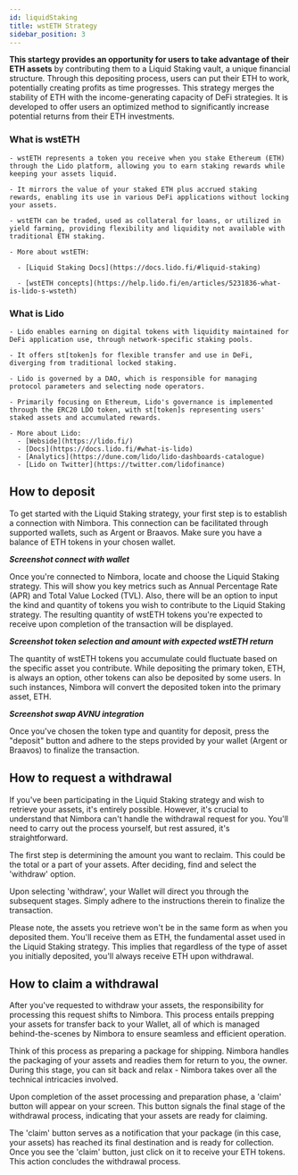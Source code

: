 ```yaml
---
id: liquidStaking
title: wstETH Strategy
sidebar_position: 3
---
```


**This startegy provides an opportunity for users to take advantage of their ETH assets** by contributing them to a Liquid Staking vault, a unique financial structure. Through this depositing process, users can put their ETH to work, potentially creating profits as time progresses. This strategy merges the stability of ETH with the income-generating capacity of DeFi strategies. It is developed to offer users an optimized method to significantly increase potential returns from their ETH investments.

### What is wstETH

    - wstETH represents a token you receive when you stake Ethereum (ETH) through the Lido platform, allowing you to earn staking rewards while keeping your assets liquid.

    - It mirrors the value of your staked ETH plus accrued staking rewards, enabling its use in various DeFi applications without locking your assets.

    - wstETH can be traded, used as collateral for loans, or utilized in yield farming, providing flexibility and liquidity not available with traditional ETH staking.

    - More about wstETH:

      - [Liquid Staking Docs](https://docs.lido.fi/#liquid-staking)

      - [wstETH concepts](https://help.lido.fi/en/articles/5231836-what-is-lido-s-wsteth)

### What is Lido

    - Lido enables earning on digital tokens with liquidity maintained for DeFi application use, through network-specific staking pools.
    
    - It offers st[token]s for flexible transfer and use in DeFi, diverging from traditional locked staking.

    - Lido is governed by a DAO, which is responsible for managing protocol parameters and selecting node operators.

    - Primarily focusing on Ethereum, Lido's governance is implemented through the ERC20 LDO token, with st[token]s representing users' staked assets and accumulated rewards.

    - More about Lido:
      - [Webside](https://lido.fi/)
      - [Docs](https://docs.lido.fi/#what-is-lido)
      - [Analytics](https://dune.com/lido/lido-dashboards-catalogue)
      - [Lido on Twitter](https://twitter.com/lidofinance)

## How to deposit

To get started with the Liquid Staking strategy, your first step is to establish a connection with Nimbora. This connection can be facilitated through supported wallets, such as Argent or Braavos. Make sure you have a balance of ETH tokens in your chosen wallet.

***Screenshot connect with wallet***

Once you're connected to Nimbora, locate and choose the Liquid Staking strategy. This will show you key metrics such as Annual Percentage Rate (APR) and Total Value Locked (TVL). Also, there will be an option to input the kind and quantity of tokens you wish to contribute to the Liquid Staking strategy. The resulting quantity of wstETH tokens you're expected to receive upon completion of the transaction will be displayed.

***Screenshot token selection and amount with expected wstETH return***

The quantity of wstETH tokens you accumulate could fluctuate based on the specific asset you contribute. While depositing the primary token, ETH, is always an option, other tokens can also be deposited by some users. In such instances, Nimbora will convert the deposited token into the primary asset, ETH.

***Screenshot swap AVNU integration***

Once you've chosen the token type and quantity for deposit, press the "deposit" button and adhere to the steps provided by your wallet (Argent or Braavos) to finalize the transaction.

## How to request a withdrawal

If you've been participating in the Liquid Staking strategy and wish to retrieve your assets, it's entirely possible. However, it's crucial to understand that Nimbora can't handle the withdrawal request for you. You'll need to carry out the process yourself, but rest assured, it's straightforward.

The first step is determining the amount you want to reclaim. This could be the total or a part of your assets. After deciding, find and select the 'withdraw' option.

Upon selecting 'withdraw', your Wallet will direct you through the subsequent stages. Simply adhere to the instructions therein to finalize the transaction.

Please note, the assets you retrieve won't be in the same form as when you deposited them. You'll receive them as ETH, the fundamental asset used in the Liquid Staking strategy. This implies that regardless of the type of asset you initially deposited, you'll always receive ETH upon withdrawal.

## How to claim a withdrawal

After you've requested to withdraw your assets, the responsibility for processing this request shifts to Nimbora. This process entails prepping your assets for transfer back to your Wallet, all of which is managed behind-the-scenes by Nimbora to ensure seamless and efficient operation.

Think of this process as preparing a package for shipping. Nimbora handles the packaging of your assets and readies them for return to you, the owner. During this stage, you can sit back and relax - Nimbora takes over all the technical intricacies involved.

Upon completion of the asset processing and preparation phase, a 'claim' button will appear on your screen. This button signals the final stage of the withdrawal process, indicating that your assets are ready for claiming.

The 'claim' button serves as a notification that your package (in this case, your assets) has reached its final destination and is ready for collection. Once you see the 'claim' button, just click on it to receive your ETH tokens. This action concludes the withdrawal process.
